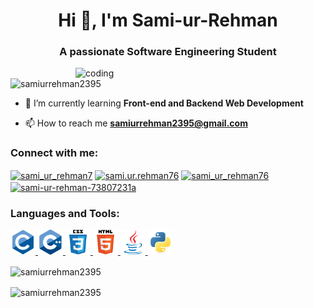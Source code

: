 

<h1 align="center">Hi 👋, I'm Sami-ur-Rehman</h1>
<h3 align="center">A passionate Software Engineering Student</h3>

<img align="right" alt="coding" width="400" src="https://encrypted-tbn0.gstatic.com/images?q=tbn:ANd9GcRXE9gqS0uUrd7GTDicD2nV_VZt63LibxIX8Q&s">

<p align="left"> <img src="https://komarev.com/ghpvc/?username=samiurrehman2395&label=Profile%20views&color=0e75b6&style=flat" alt="samiurrehman2395" /> </p>

- 🌱 I’m currently learning **Front-end and Backend Web Development**

- 📫 How to reach me **samiurrehman2395@gmail.com**

<h3 align="left">Connect with me:</h3>
<p align="left">
<a href="https://twitter.com/sami_ur_rehman7" target="blank"><img align="center" src="https://raw.githubusercontent.com/rahuldkjain/github-profile-readme-generator/master/src/images/icons/Social/twitter.svg" alt="sami_ur_rehman7" height="30" width="40" /></a>
<a href="https://fb.com/sami.ur.rehman76" target="blank"><img align="center" src="https://raw.githubusercontent.com/rahuldkjain/github-profile-readme-generator/master/src/images/icons/Social/facebook.svg" alt="sami.ur.rehman76" height="30" width="40" /></a>
<a href="https://instagram.com/sami_ur_rehman76" target="blank"><img align="center" src="https://raw.githubusercontent.com/rahuldkjain/github-profile-readme-generator/master/src/images/icons/Social/instagram.svg" alt="sami_ur_rehman76" height="30" width="40" /></a>
<a href="https://linkedin.com/in/sami-ur-rehman-73807231a" target="blank"><img align="center" src="https://raw.githubusercontent.com/rahuldkjain/github-profile-readme-generator/master/src/images/icons/Social/linked-in-alt.svg" alt="sami-ur-rehman-73807231a" height="30" width="40" /></a>
</p>

<h3 align="left">Languages and Tools:</h3>
<p align="left"> <a href="https://www.cprogramming.com/" target="_blank" rel="noreferrer"> <img src="https://raw.githubusercontent.com/devicons/devicon/master/icons/c/c-original.svg" alt="c" width="40" height="40"/> </a> <a href="https://www.w3schools.com/cpp/" target="_blank" rel="noreferrer"> <img src="https://raw.githubusercontent.com/devicons/devicon/master/icons/cplusplus/cplusplus-original.svg" alt="cplusplus" width="40" height="40"/> </a> <a href="https://www.w3schools.com/css/" target="_blank" rel="noreferrer"> <img src="https://raw.githubusercontent.com/devicons/devicon/master/icons/css3/css3-original-wordmark.svg" alt="css3" width="40" height="40"/> </a> <a href="https://www.w3.org/html/" target="_blank" rel="noreferrer"> <img src="https://raw.githubusercontent.com/devicons/devicon/master/icons/html5/html5-original-wordmark.svg" alt="html5" width="40" height="40"/> </a> <a href="https://www.java.com" target="_blank" rel="noreferrer"> <img src="https://raw.githubusercontent.com/devicons/devicon/master/icons/java/java-original.svg" alt="java" width="40" height="40"/> </a> <a href="https://www.python.org" target="_blank" rel="noreferrer"> <img src="https://raw.githubusercontent.com/devicons/devicon/master/icons/python/python-original.svg" alt="python" width="40" height="40"/> </a> </p>

<p><img align="center" src="https://github-readme-stats.vercel.app/api/top-langs?username=samiurrehman2395&show_icons=true&locale=en&layout=compact" alt="samiurrehman2395" /></p>

<p><img align="center" src="https://github-readme-streak-stats.herokuapp.com/?user=samiurrehman2395&" alt="samiurrehman2395" /></p>
